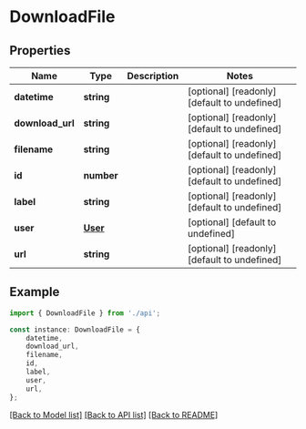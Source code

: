 # DownloadFile


## Properties

Name | Type | Description | Notes
------------ | ------------- | ------------- | -------------
**datetime** | **string** |  | [optional] [readonly] [default to undefined]
**download_url** | **string** |  | [optional] [readonly] [default to undefined]
**filename** | **string** |  | [optional] [readonly] [default to undefined]
**id** | **number** |  | [optional] [readonly] [default to undefined]
**label** | **string** |  | [optional] [readonly] [default to undefined]
**user** | [**User**](User.md) |  | [optional] [default to undefined]
**url** | **string** |  | [optional] [readonly] [default to undefined]

## Example

```typescript
import { DownloadFile } from './api';

const instance: DownloadFile = {
    datetime,
    download_url,
    filename,
    id,
    label,
    user,
    url,
};
```

[[Back to Model list]](../README.md#documentation-for-models) [[Back to API list]](../README.md#documentation-for-api-endpoints) [[Back to README]](../README.md)

